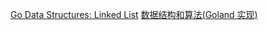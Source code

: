 [Go Data Structures: Linked List](https://flaviocopes.com/golang-data-structure-linked-list/)
[数据结构和算法(Goland 实现)](https://goa.lenggirl.com/)